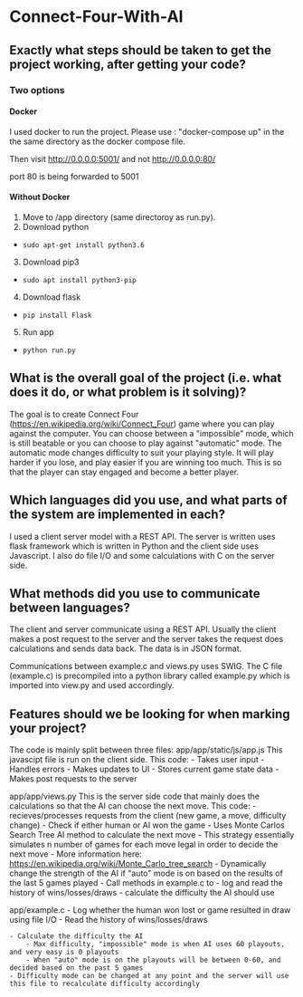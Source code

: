# Connect-Four-With-AI

## Exactly what steps should be taken to get the project working, after getting your code? 

### Two options
#### Docker
I used docker to run the project. Please use : "docker-compose up" in the the same directory as the docker compose file.

Then visit http://0.0.0.0:5001/ 
and not http://0.0.0.0:80/

port 80 is being forwarded to 5001

#### Without Docker

1. Move to /app directory (same directoroy as run.py). 
2. Download python
  * `sudo apt-get install python3.6`
3. Download pip3
  * `sudo apt install python3-pip`
4. Download flask
  * `pip install Flask`
5. Run app
  * `python run.py`


## What is the overall goal of the project (i.e. what does it do, or what problem is it solving)?

The goal is to create Connect Four (https://en.wikipedia.org/wiki/Connect_Four) game where you can play against the computer. You can choose between a "impossible" mode, which is still beatable or you can choose to play against "automatic" mode. The automatic mode changes difficulty to suit your playing style. It will play harder if you lose, and play easier if you are winning too much. This is so that the player can stay engaged and become a better player.


## Which languages did you use, and what parts of the system are implemented in each?

I used a client server model with a REST API. The server is written uses flask framework which is written in Python and the client side uses Javascript. I also do file I/O and some calculations with C on the server side.


## What methods did you use to communicate between languages?

The client and server communicate using a REST API. Usually the client makes a post request to the server and the server takes the request does calculations and sends data back. The data is in JSON format. 

Communications between example.c and views.py uses SWIG. The C file (example.c) is precompiled into a python library called example.py which is imported into view.py and used accordingly.




##  Features should we be looking for when marking your project?

The code is mainly split between three files:
app/app/static/js/app.js
This javascipt file is run on the client side.
This code:
	- Takes user input
	- Handles errors
	- Makes updates to UI
	- Stores current game state data
	- Makes post requests to the server

app/app/views.py
This is the server side code that mainly does the calculations so that the AI can choose the next move.
This code:
	- recieves/processes requests from the client (new game, a move, difficulty change)
	- Check if either human or AI won the game
	- Uses Monte Carlos Search Tree AI method to calculate the next move
		- This strategy essentially simulates n number of games for each move legal in order to decide the next move
		- More information here: https://en.wikipedia.org/wiki/Monte_Carlo_tree_search
	- Dynamically change the strength of the AI if "auto" mode is on based on the results of the last 5 games played
	- Call methods in example.c to
		- log and read the history of wins/losses/draws
		- calculate the difficulty the AI should use 
			
app/example.c
	- Log whether the human won lost or game resulted in draw using file I/O
	- Read the history of wins/losses/draws
		
	- Calculate the difficulty the AI 
		- Max difficulty, "impossible" mode is when AI uses 60 playouts, and very easy is 0 playouts
		- When "auto" mode is on the playouts will be between 0-60, and decided based on the past 5 games
	- Difficulty mode can be changed at any point and the server will use this file to recalculate difficulty accordingly
